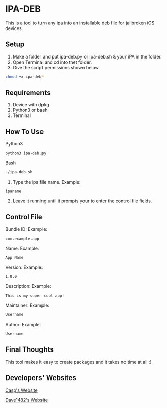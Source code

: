 # IPA-DEB

This is a tool to turn any ipa into an installable deb file for jailbroken iOS devices.

## Setup

1. Make a folder and put ipa-deb.py or ipa-deb.sh & your iPA in the folder.
2. Open Terminal and cd into thet folder.
3. Give the script permissions shown below
```bash
chmod +x ipa-deb*
```

## Requirements

1. Device with dpkg 
2. Python3 or bash
3. Terminal

## How To Use

Python3
```bash
python3 ipa-deb.py
```
Bash
```bash
./ipa-deb.sh
```

1. Type the ipa file name.
Example:
```bash
ipaname
```
2. Leave it running until it prompts your to enter the control file fields.

## Control File
Bundle ID:
Example:
```bash
com.example.app
```
Name:
Example:
```bash
App Name
```
Version:
Example:
```bash
1.0.0
```
Description:
Example:
```bash
This is my super cool app!
```
Maintainer:
Example:
```bash
Username
```
Author:
Example:
```bash
Username
```

## Final Thoughts

This tool makes it easy to create packages and it takes no time at all :)


## Developers' Websites

[Casp's Website](https://casp.dev)

[Dave1482's Website](http://dave1482.com)

